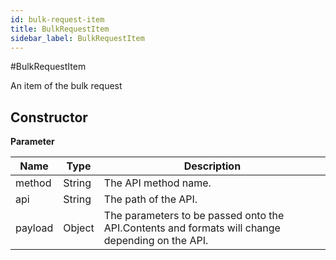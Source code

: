 ```yaml
---
id: bulk-request-item
title: BulkRequestItem
sidebar_label: BulkRequestItem
---
```


#BulkRequestItem

An item of the bulk request

## Constructor

**Parameter**

| Name| Type| Description |
| --- | --- | --- |
| method | String | The API method name.
| api | String | The path of the API.
| payload | Object | The parameters to be passed onto the API.Contents and formats will change depending on the API.